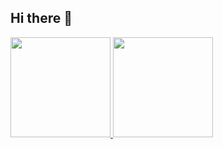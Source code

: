## Hi there 👋

<div align="left">
  <a href="https://github.com/VieiraGabrielAlexandre">
  <img height="160em" src="https://github-readme-stats.vercel.app/api?username=VieiraGabrielAlexandre&show_icons=true&theme=ambient_gradient&include_all_commits=true&count_private=true"/>
  <img height="160em" src="https://github-readme-stats.vercel.app/api/top-langs/?username=VieiraGabrielAlexandre&layout=compact&langs_count=20&theme=dark"/>
  </a>
</div> 

<!--
**VieiraGabrielAlexandre/VieiraGabrielAlexandre** is a ✨ _special_ ✨ repository because its `README.md` (this file) appears on your GitHub profile.

Here are some ideas to get you started:

- 🔭 I’m currently working on ...
- 🌱 I’m currently learning ...
- 👯 I’m looking to collaborate on ...
- 🤔 I’m looking for help with ...
- 💬 Ask me about ...
- 📫 How to reach me: ...
- 😄 Pronouns: ...
- ⚡ Fun fact: ...
-->
